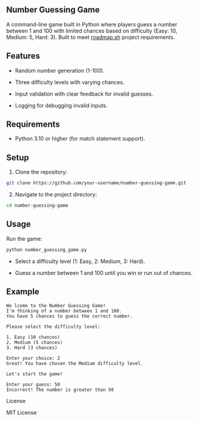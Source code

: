 ## Number Guessing Game

A command-line game built in Python where players guess a number between 1 and 100 with limited chances based on difficulty (Easy: 10, Medium: 5, Hard: 3). Built to meet [roadmap.sh](https://roadmap.sh/projects/number-guessing-game) project requirements.

## Features

- Random number generation (1-100).

- Three difficulty levels with varying chances.

- Input validation with clear feedback for invalid guesses.

- Logging for debugging invalid inputs.

## Requirements

- Python 3.10 or higher (for match statement support).

## Setup

1. Clone the repository:

```bash
git clone https://github.com/your-username/number-guessing-game.git
```

2. Navigate to the project directory:

```bash
cd number-guessing-game
```

## Usage

Run the game:

```bash
python number_guessing_game.py
```

- Select a difficulty level (1: Easy, 2: Medium, 3: Hard).

- Guess a number between 1 and 100 until you win or run out of chances.

## Example

```plain
We lcome to the Number Guessing Game!
I'm thinking of a number between 1 and 100.
You have 5 chances to guess the correct number.

Please select the difficulty level:

1. Easy (10 chances)
2. Medium (5 chances)
3. Hard (3 chances)

Enter your choice: 2
Great! You have chosen the Medium difficulty level.

Let's start the game!

Enter your guess: 50
Incorrect! The number is greater than 50
```

License

MIT License
